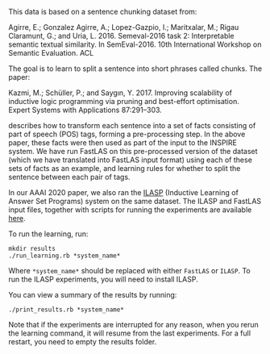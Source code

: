 This data is based on a sentence chunking dataset from:

  Agirre, E.; Gonzalez Agirre, A.; Lopez-Gazpio, I.; Maritxalar, M.; Rigau
  Claramunt, G.; and Uria, L. 2016. Semeval-2016 task 2: Interpretable
  semantic textual similarity. In SemEval-2016. 10th International
  Workshop on Semantic Evaluation. ACL

The goal is to learn to split a sentence into short phrases called
chunks. The paper:


  Kazmi, M.; Schüller, P.; and Saygın, Y. 2017. Improving scalability of
  inductive logic programming via pruning and best-effort optimisation.
  Expert Systems with Applications 87:291–303.

describes how to transform each sentence into a set of facts consisting of part
of speech (POS) tags, forming a pre-processing step. In the above paper,
these facts were then used as part of the input to the INSPIRE system.
We have run FastLAS on this pre-processed version of the dataset (which
we have translated into FastLAS input format) using each of these sets
of facts as an example, and learning rules for whether to split the
sentence between each pair of tags.


In our AAAI 2020 paper, we also ran the [ILASP](http://www.ilasp.com)
(Inductive Learning of Answer Set Programs) system on the same dataset.
The ILASP and FastLAS input files, together with scripts for running the
experiments are available
[here](https://github.com/spike-imperial/FastLAS/data/sentence_chunking/).

To run the learning, run:

```
mkdir results
./run_learning.rb *system_name*
```

Where `*system_name*` should be replaced with either `FastLAS` or
`ILASP`. To run the ILASP experiments, you will need to install ILASP.

You can view a summary of the results by running:


```
./print_results.rb *system_name*
```

Note that if the experiments are interrupted for any reason, when you
rerun the learning command, it will resume from the last experiments.
For a full restart, you need to empty the results folder.
